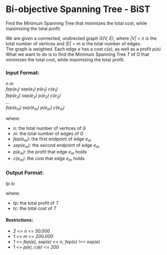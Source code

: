 # Bi-objective Spanning Tree - BiST

Find the Minimum Spanning Tree that minimizes the total cost, while maximizing the total profit.<br />

We are given a connected, undirected graph _G(V, E)_, where _|V| = n_ is the total number of vertices and _|E| = m_ is the total number of edges.<br />
The graph is weighted. Each edge _e_ has a cost _c(e)_, as well as a profit _p(e)_.<br />
What we want to do is to find the Minimum Spanning Tree _T_ of _G_ that minimizes the total cost, while maximizing the total profit.<br />

### Input Format:
_n m_<br />
_fep(e<sub>1</sub>) sep(e<sub>1</sub>) p(e<sub>1</sub>) c(e<sub>1</sub>)_<br />
_fep(e<sub>2</sub>) sep(e<sub>2</sub>) p(e<sub>2</sub>) c(e<sub>2</sub>)_<br />
_..._<br />
_fep(e<sub>m</sub>) sep(e<sub>m</sub>) p(e<sub>m</sub>) c(e<sub>m</sub>)_<br />

where:<br />

* _n_: the total number of vertices of _G_<br />
* _m_: the total number of edges of _G_<br />
* _fep(e<sub>m</sub>)_: the first endpoint of edge _e<sub>m</sub>_<br />
* _sep(e<sub>m</sub>)_: the second endpoint of edge _e<sub>m</sub>_<br />
* _p(e<sub>m</sub>)_: the profit that edge _e<sub>m</sub>_ holds<br />
* _c(e<sub>m</sub>)_: the cost that edge _e<sub>m</sub>_ holds<br />

### Output Format:
_tp tc_<br />

where:<br />

* _tp_: the total profit of _T_<br />
* _tc_: the total cost of _T_<br />

#### Restrictions:
* _2 <= n <= 50.000_<br />
* _1 <= m <= 200.000_<br />
* _1 <= fep(e), sep(e) <= n, fep(e) !== sep(e)_<br />
* _1 <= p(e), c(e) <= 200_
